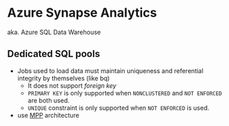 # Azure Synapse Analytics
aka. Azure SQL Data Warehouse

## Dedicated SQL pools
- Jobs used to load data must maintain uniqueness and referential integrity by themselves (like bq)
  - It does not support *foreign key*
  - `PRIMARY KEY` is only supported when `NONCLUSTERED` and `NOT ENFORCED` are both used.
  - `UNIQUE` constraint is only supported when `NOT ENFORCED` is used.
- use [MPP](https://github.com/davidkhala/As-Architect/blob/main/concepts/tech/MPP.md) architecture
